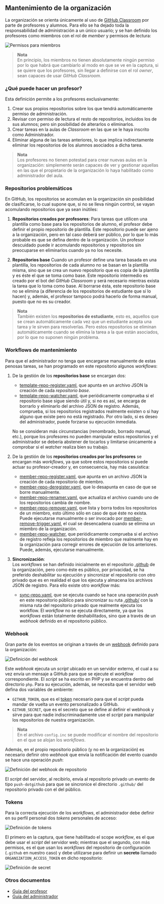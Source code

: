 ## Mantenimiento de la organización

La organización se orienta únicamente al uso de [GitHub
Classroom](https://classroom.github.com) por parte de profesores y alumnos. Para
ello se ha dejado toda la responsabilidad de administración a un único usuario;
y se han definido los profesores como miembros con el rol de *member* y permisos
de lectura:

![Permisos para miembros](docs/assets/01.permisos.png)

> **Nota**  
> En principio, los miembros no tienen absolutamente ningún permiso por lo que
> habrá que cambiarlo al modo en que se ve en la captura, si se quiere que los
> profesores, sin llegar a definirse con el rol *owner*, sean capaces de usar
> *GitHub Classroom*.

### ¿Qué puede hacer un profesor?

Esta definición permite a los profesores exclusivamente:

1. Crear sus propios repositorios sobre los que tendrá automáticamente permiso
   de administración.
1. Revisar con permiso de lectura el resto de repositorios, incluidos los de sus
   alumnos; pero sin posibilidad de alterarlos o eliminarlos.
1. Crear tareas en la aulas de *Classroom* en las que se le haya inscrito como
   Administrador.
1. Eliminar alguna de las tareas anteriores, lo que implica indirectamente
   eliminar los repositorios de los alumnos asociados a dicha tarea.

> **Nota**  
> Los profesores no tienen potestad para crear nuevas aulas en la organización:
> simplemente serán capaces de ver y gestionar aquellas en las que el
> propietario de la organización lo haya habilitado como administrador del
> aula.

### Repositorios problemáticos

En GitHub, los repositorios se acomulan en la organización sin posibilidad de
clasificarse, lo cual supone que, si no se lleva ningún control, se vayan
acomulando repositorios que ya sean inútiles:

1. **Repositorios creados por profesores**:
   Para tareas que utilicen una plantilla como base para los repositorios de
   alumno, el profesor debe definir el propio repositorio de plantilla. Este
   repositorio puede ser ajeno a la organización, pero en tal caso deberá ser
   público, por lo que lo más probable es que se defina dentro de la
   organización. Un profesor descuidado puede ir acomulando repositorios y
   repositorios sin preocuparse en eliminarlos cuando ya no los necesite.

1. **Repositorios base**
   Cuando un profesor define una tarea basada en una plantilla, los repositorios
   de cada alumno no se basan en la plantilla misma, sino que se crea un nuevo
   repositorio que es copia de la plantilla y es éste el que se toma como base.
   Este repositorio intermedio es creado por el bot del *GitHub Classroom* y
   será necesario mientras exista la tarea que lo toma como base. Al borrarse
   ésta, este repositorio base no se elimina (a diferencia de los repositorios
   de estudiante que sí lo hacen) y, además, el profesor tampoco podrá hacerlo
   de forma manual, puesto que no es su creador.

> **Nota**  
> También existen los **repositorios de estudiante**, esto es, aquellos que se
> crean automáticamente cada vez que un estudiante acepta una tarea y le sirven
> para resolverlas. Pero estos repositorios se eliminan automáticamente cuando
> se elimina la tarea a la que están asociados, por lo que no suponen ningún
> problema.

### Workflows de mantenimiento

Para que el administrador no tenga que encargarse manualmente de estas penosas
tareas, se han programado en este repositorio algunos *workflows*:

1. De la gestión de los **repositorios base** se encargan dos:

   * [template-repo-register.yaml](.github/workflows/), que apunta en un archivo JSON la creación
     de cada *repositorio base*.
   * [template-repo-watcher.yaml](.github/workflows/), que periódicamente comprueba si el
     repositorio base sigue siendo útil y, si no es así, se encarga de
     borrarlo y eliminarlo del archivo JSON de registro. Además, comprueba, si
     los repositorios registrados realmente existen o si hay alguno que existe
     pero no está registrado. Por otro lado, si es deseo del administrador,
     puede forzarse su ejecución inmediata.

   No se consideran más circunstancias (renombrado, borrado manual, etc.), porque
   los profesores no pueden manipular estos repositorios y el administrador
   se debería abstener de tocarlos y limitarse únicamente a comprobar si el
   *watcher* realiza bien su trabajo.

1. De la gestión de los **repositorios creados por los profesores** se encargan
   más *workflows*, ya que sobre estos repositorios sí puede actuar su
   profesor-creador y, en consecuencia, hay más casuística:

   * [member-repo-register.yaml](.github/workflows/member-repo-register.yaml),
     que apunta en un archivo JSON la creación de cada repositorio de miembro.
   * [member-repo-deregister.yaml](.github/workflows/member-repo-deregister.yaml),
     que lo desapunta en caso de que se borre manualmente.
   * [member-repo-renamer.yaml](.github/workflows/member-repo-renamer.yaml), que
     actualiza el archivo cuando uno de los repositorios cambia de nombre.
   * [member-repo-remover.yaml](.github/workflows/member-repo-remover.yaml), que
     lista y borra todos los repositorios de un miembro, esto último sólo en caso
     de que éste no exista. Puede ejecutarse manualmente o ser invocado por
     [member-remove-trigger.yaml](.github/workflows/member-remove-trigger.yaml),
     el cual se desencadena cuando se elimina un miembro de la organización.
   * [member-repo-watcher](.github/workflows/member-repo-watcher.yaml), que
     periódicamente comprueba si el archivo de registro refleja los repositorios
     de miembro que realmente hay en la organización para corregir errores de
     ejecución de los anteriores. Puede, además, ejecutarse manualmente.

1. **Sincronización**:  
   Los *workflows* se han definido inicialmente en el repositorio
   [.github](https://github.com/iescastillodeluna/.github) de la organización,
   pero como éste es público, por privacidad, se ha preferido deshabilitar su
   ejecución y sincronizar el repositorio con otro privado que es en realidad el
   que los ejecuta y almacena los archivos JSON de registro. Para ello existe
   otro *workflow* más:

   * [sync-repo.yaml](.github/workflows/sync-repo.yaml), que se ejecuta cuando
     se hace una operación *push* en este repositorio público para sincronizar
     su ruta [.github/](.github/) con la misma ruta del repositorio privado que
     realmente ejecuta los workflow. El *workflow* no se ejecuta directamente,
     ya que los *workflows* están totalmente deshabilitados, sino que a través
     de un *webhook* definido en el repositorio público.

### Webhook

Gran parte de los eventos se originan a través de un
[webhook](https://docs.github.com/es/webhooks/about-webhooks) definido para la
organización:

![Definición del webhook](docs/assets/02.webhook.png)

Este *webhook* ejecuta un *script* ubicado en un servidor externo, el cual a su
vez envía un mensaje a GitHub para que se ejecute el *workflow* correspondiente.
El *script* se ha escrito en PHP y se encuentra dentro del directorio ``php``.
Para su ejecución, además, se necesita que el servidor web defina dos variables
de ambiente:

* ``GITHUB_TOKEN``, que es el [token](#Tokens) necesario para que el *script* pueda
    mandar de vuelta un evento personalizado a GitHub.
* ``GITHUB_SECRET``, que es el secreto que se define al definir el webhook y
    sirve para que nadie indiscriminadamente use el *script* para manipular los
    repositorios de nuestra organización.

> **Nota**  
> En el archivo ``config.inc`` se puede modificar el nombre del repositorio en
> el que se alojan los *workflows*.

Además, en el propio repositorio público (y no en la organización) es necesario
definir otro *webhook* que envía la notificación del evento cuando se hace una
operación *push*:

![Definición del webhook de repositorio](docs/assets/02b.push-webhook.png)

El *script* del servidor, al recibirlo, envía al repositorio privado un evento
de tipo ``push-dotgithub`` para que se sincronice el directorio ``.github/`` del
repositorio privado con el del público.

### Tokens

Para la correcta ejecución de los *workflows*, el administrador debe definir en
su perfil personal dos *tokens* personales de acceso:

![Definición de tokens](docs/assets/03.tokens.png)

El primero en la captura, que tiene habilitado el scope *workflow*, es
el que debe usar el *script* del servidor web; mientras que el segundo, con más
permisos, es el que usan los *workflows* del repositorio de configuración
(``.github`` en nuestro caso) y debe utilizarse para definir un **secreto**
llamado ``ORGANIZATION_ACCESS_TOKEN`` en dicho repositorio:

![Definición de secret](docs/assets/04.secret.png)

### Otros documentos

* [Guía del profesor](docs/GuiaProfesor.md)
* [Guía del administrador](docs/GuiaAdmin.md)
